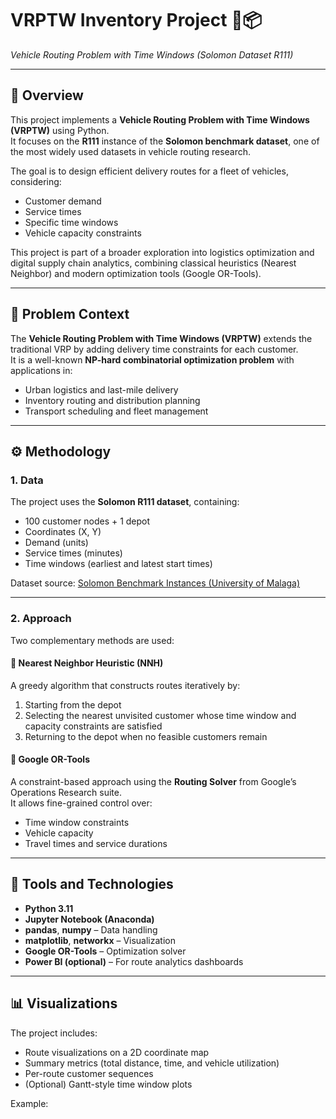 # VRPTW Inventory Project 🚚📦  
*Vehicle Routing Problem with Time Windows (Solomon Dataset R111)*  

---

## 📘 Overview
This project implements a **Vehicle Routing Problem with Time Windows (VRPTW)** using Python.  
It focuses on the **R111** instance of the **Solomon benchmark dataset**, one of the most widely used datasets in vehicle routing research.

The goal is to design efficient delivery routes for a fleet of vehicles, considering:
- Customer demand  
- Service times  
- Specific time windows  
- Vehicle capacity constraints  

This project is part of a broader exploration into logistics optimization and digital supply chain analytics, combining classical heuristics (Nearest Neighbor) and modern optimization tools (Google OR-Tools).

---

## 🧠 Problem Context
The **Vehicle Routing Problem with Time Windows (VRPTW)** extends the traditional VRP by adding delivery time constraints for each customer.  
It is a well-known **NP-hard combinatorial optimization problem** with applications in:
- Urban logistics and last-mile delivery  
- Inventory routing and distribution planning  
- Transport scheduling and fleet management  

---

## ⚙️ Methodology

### 1. Data
The project uses the **Solomon R111 dataset**, containing:
- 100 customer nodes + 1 depot  
- Coordinates (X, Y)  
- Demand (units)  
- Service times (minutes)  
- Time windows (earliest and latest start times)

Dataset source: [Solomon Benchmark Instances (University of Malaga)](http://web.cba.neu.edu/~msolomon/problems.htm)

---

### 2. Approach
Two complementary methods are used:

#### 🔹 Nearest Neighbor Heuristic (NNH)
A greedy algorithm that constructs routes iteratively by:
1. Starting from the depot  
2. Selecting the nearest unvisited customer whose time window and capacity constraints are satisfied  
3. Returning to the depot when no feasible customers remain  

#### 🔹 Google OR-Tools
A constraint-based approach using the **Routing Solver** from Google’s Operations Research suite.  
It allows fine-grained control over:
- Time window constraints  
- Vehicle capacity  
- Travel times and service durations  

---

## 🧰 Tools and Technologies
- **Python 3.11**
- **Jupyter Notebook (Anaconda)**
- **pandas**, **numpy** – Data handling  
- **matplotlib**, **networkx** – Visualization  
- **Google OR-Tools** – Optimization solver  
- **Power BI (optional)** – For route analytics dashboards  

---

## 📊 Visualizations
The project includes:
- Route visualizations on a 2D coordinate map  
- Summary metrics (total distance, time, and vehicle utilization)  
- Per-route customer sequences  
- (Optional) Gantt-style time window plots  

Example:
